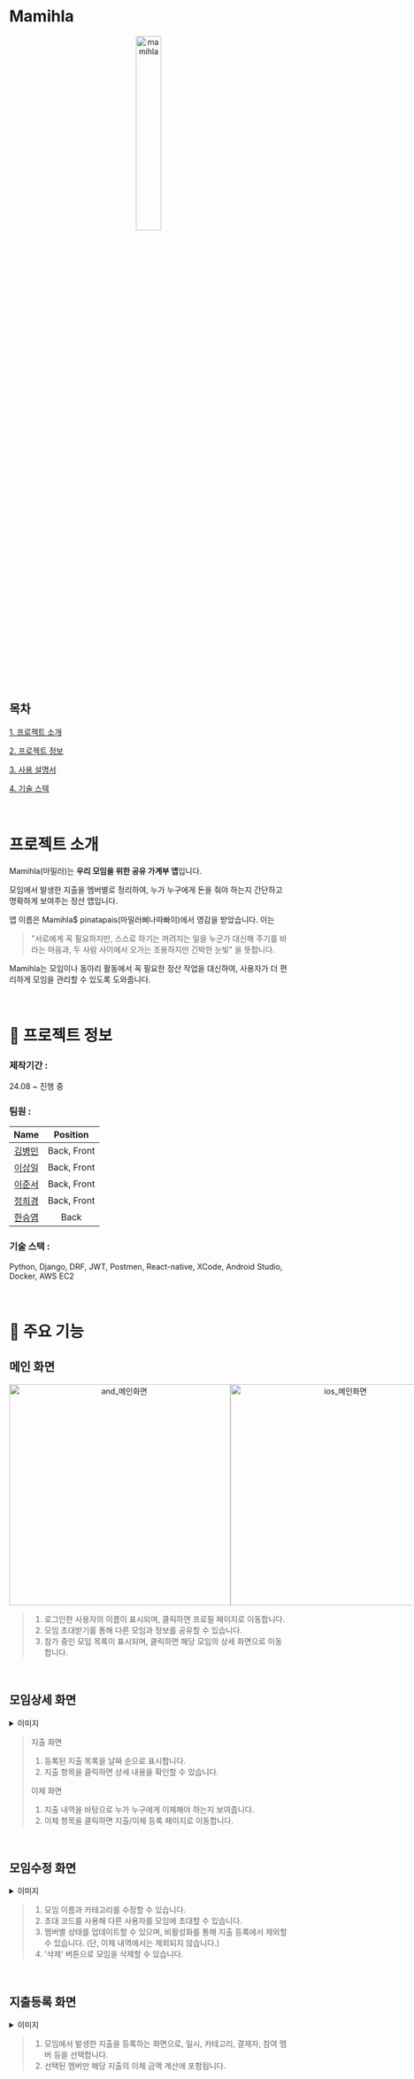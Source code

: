 # Mamihla

<div align="center">
  <img src="https://github.com/user-attachments/assets/bdddc656-fede-44c0-ad25-5fdf2ffa1a69" alt="mamihla" width="30%">
</div>


## 목차
[1. 프로젝트 소개](#-프로젝트-소개)

[2. 프로젝트 정보](#-프로젝트-정보)

[3. 사용 설명서](#-사용-설명서)

[4. 기술 스텍](#-의사-결정)

<br>

# 프로젝트 소개 

Mamihla(마밀러)는 **우리 모임을 위한 공유 가계부 앱**입니다.

모임에서 발생한 지출을 멤버별로 정리하여, 누가 누구에게 돈을 줘야 하는지 간단하고 명확하게 보여주는 정산 앱입니다.

앱 이름은 Mamihla$ pinatapais(마밀러삐나따빠이)에서 영감을 받았습니다. 이는

> "서로에게 꼭 필요하지만, 스스로 하기는 꺼려지는 일을 누군가 대신해 주기를 바라는 마음과,
> 두 사람 사이에서 오가는 조용하지만 긴박한 눈빛"
> 을 뜻합니다.

Mamihla는 모임이나 동아리 활동에서 꼭 필요한 정산 작업을 대신하여, 사용자가 더 편리하게 모임을 관리할 수 있도록 도와줍니다.

<br/>

# 📄 프로젝트 정보
### 제작기간 : 
24.08 ~ 진행 중

### 팀원 :
|                    Name                    |  Position   |
| :----------------------------------------: | :---------: |
| [김병민](https://github.com/Byeong98) | Back, Front |
| [이상일](https://github.com/lsi3131) | Back, Front |
| [이준서](https://github.com/LeeJS9856) | Back, Front |
| [정희경](https://github.com/heekyjung) | Back, Front |
| [한승엽](https://github.com/sun-sunDayz) |    Back     |


### 기술 스택 : 
Python, Django, DRF, JWT, Postmen, React-native, XCode, Android Studio, Docker, AWS EC2 

<br>

# 📕 주요 기능 

## 메인 화면

<div align="center" style="display: flex;">
  <img alt="and_메인화면" src="https://github.com/user-attachments/assets/dedbbd9d-b73d-4dc6-83ac-36d893b1bc5b" style="height: 400px; width: auto;">
  <img alt="ios_메인화면" src="https://github.com/user-attachments/assets/e51fc140-7931-4bd3-9297-b09bfb2f21ba" style="height: 400px; width: auto;">
</div>

>  1. 로그인한 사용자의 이름이 표시되며, 클릭하면 프로필 페이지로 이동합니다.
>  2. 모임 초대받기를 통해 다른 모임과 정보를 공유할 수 있습니다.
>  3. 참가 중인 모임 목록이 표시되며, 클릭하면 해당 모임의 상세 화면으로 이동합니다.

<br/>

## 모임상세 화면

<details>
<summary>이미지</summary>
<div markdown="1">
 
</div>
</details>

>   지출 화면
>  1. 등록된 지출 목록을 날짜 순으로 표시합니다.
>  2. 지출 항목을 클릭하면 상세 내용을 확인할 수 있습니다.
>     
>  이체 화면
>  1. 지출 내역을 바탕으로 누가 누구에게 이체해야 하는지 보여줍니다.
>  2. 이체 항목을 클릭하면 지출/이체 등록 페이지로 이동합니다.

<br/>


## 모임수정 화면

<details>
<summary>이미지</summary>
<div markdown="1">
 
</div>
</details>

>  1. 모임 이름과 카테고리를 수정할 수 있습니다.
>  2. 초대 코드를 사용해 다른 사용자를 모임에 초대할 수 있습니다.
>  3. 멤버별 상태를 업데이트할 수 있으며, 비활성화를 통해 지출 등록에서 제외할 수 있습니다. (단, 이체 내역에서는 제외되지 않습니다.)
>  4. '삭제' 버튼으로 모임을 삭제할 수 있습니다.

<br/>

## 지출등록 화면

<details>
<summary>이미지</summary>
<div markdown="1">
 
</div>
</details>

>  1. 모임에서 발생한 지출을 등록하는 화면으로, 일시, 카테고리, 결제자, 참여 멤버 등을 선택합니다.
>  2. 선택된 멤버만 해당 지출의 이체 금액 계산에 포함됩니다.


<br/>

